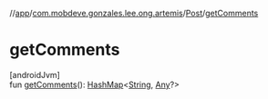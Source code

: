 //[app](../../../index.md)/[com.mobdeve.gonzales.lee.ong.artemis](../index.md)/[Post](index.md)/[getComments](get-comments.md)

# getComments

[androidJvm]\
fun [getComments](get-comments.md)(): [HashMap](https://kotlinlang.org/api/latest/jvm/stdlib/kotlin.collections/-hash-map/index.html)<[String](https://kotlinlang.org/api/latest/jvm/stdlib/kotlin/-string/index.html), [Any](https://kotlinlang.org/api/latest/jvm/stdlib/kotlin/-any/index.html)?>
